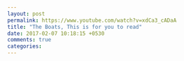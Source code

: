```yaml
---
layout: post
permalink: https://www.youtube.com/watch?v=xdCa3_cADaA
title: "The Boats, This is for you to read"
date: 2017-02-07 10:18:15 +0530
comments: true
categories: 
---
```


